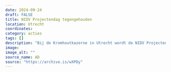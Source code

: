 ```yaml
---
date: 2024-09-24
draft: FALSE
title: NIDV Projectendag tegengehouden
location: Utrecht
coordinates: 
category: acties
tags: []
description: "Bij de Kromhoutkazerne in Utrecht wordt de NIDV Projectendag afgelast nadat demonstranten zich vastketenen aan de hekken, zodat bezoekers niet naar binnen kunnen."
image: 
image_alt: ""
source_name: AD
source: "https://archive.is/wXPDy"
---
```

